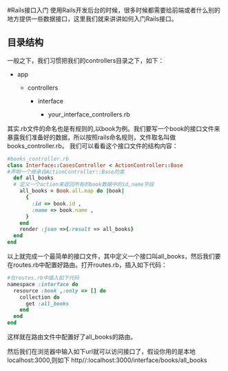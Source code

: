 #Rails接口入门
使用Rails开发后台的时候，很多时候都需要给前端或者什么别的地方提供一些数据接口，这里我们就来讲讲如何入门Rails接口。
## 目录结构
一般之下，我们习惯把我们的controllers目录之下，如下：

+ app

  + controllers

    + interface

      + your_interface_controllers.rb

其实.rb文件的命名也是有规则的,以book为例。我们要写一个book的接口文件来暴露我们准备好的数据，所以按照rails命名规则，文件取名叫做books_controller.rb。
我们可以看看这个接口文件的结构内容：
```ruby
#books_controller.rb
class Interface::CasesController < ActionController::Base
#声明一个继承自ActionController::Base的类
  def all_books
  # 定义一个action来返回所有的book数据中的id,name字段
    all_books = Book.all.map do |book|
      {
        :id => book.id ,
        :name => book.name ,
      }
    end
    render :json =>{:result => all_books}
  end
end
```
以上就完成一个最简单的接口文件，其中定义一个接口叫all_books，然后我们要在routes.rb中配置好路由。打开routes.rb，插入如下代码：
```ruby
#在routes.rb中插入如下代码
namespace :interface do
  resource :book ,:only => [] do
    collection do
      get :all_books
    end
  end
end
```
这样就在路由文件中配置好了all_books的路由。

然后我们在浏览器中输入如下url就可以访问接口了，假设你用的是本地localhost:3000,则如下
http//:localhost:3000/interface/books/all_books

